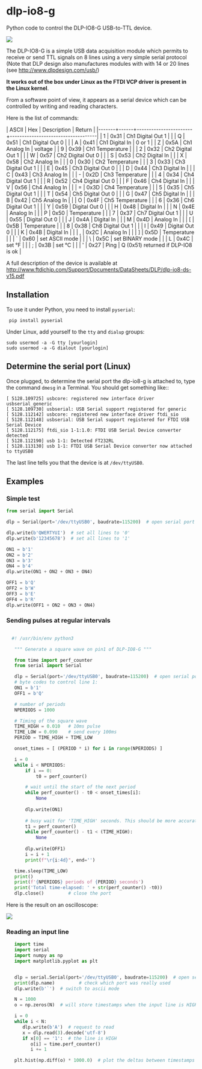 # dlp-io8-g
Python code to control the DLP-IO8-G USB-to-TTL device.

![](dlp-io8-g-800.png)

The DLP-IO8-G is a simple USB data acquisition module which permits to receive or send TTL signals on 8 lines using a very simple serial protocol  (Note that DLP design also manufactures modules with with 14 or 20 lines (see <http://www.dlpdesign.com/usb/>)

**It works out of the box under Linux as the FTDI VCP driver is present in the Linux kernel**.

From a software point of view, it appears as a serial device which can be controlled by writing and reading characters.

Here is the list of commands:

| ASCII |  Hex | Description           | Return                             |
|-------+------+-----------------------+------------------------------------|
| 1     | 0x31 | Ch1 Digital Out 1     |                                    |
| Q     | 0x51 | Ch1 Digital Out 0     |                                    |
| A     | 0x41 | Ch1 Digital In        | 0 or 1                             |
| Z     | 0x5A | Ch1 Analog In         | voltage                            |
| 9     | 0x39 | Ch1 Temperature       |                                    |
| 2     | 0x32 | Ch2 Digital Out 1     |                                    |
| W     | 0x57 | Ch2 Digital Out 0     |                                    |
| S     | 0x53 | Ch2 Digital In        |                                    |
| X     | 0x58 | Ch2 Analog In         |                                    |
| 0     | 0x30 | Ch2 Temperature       |                                    |
| 3     | 0x33 | Ch3 Digital Out 1     |                                    |
| E     | 0x45 | Ch3 Digital Out 0     |                                    |
| D     | 0x44 | Ch3 Digital In        |                                    |
| C     | 0x43 | Ch3 Analog In         |                                    |
| -     | 0x2D | Ch3 Temperature       |                                    |
| 4     | 0x34 | Ch4 Digital Out 1     |                                    |
| R     | 0x52 | Ch4 Digital Out 0     |                                    |
| F     | 0x46 | Ch4 Digital In        |                                    |
| V     | 0x56 | Ch4 Analog In         |                                    |
| =     | 0x3D | Ch4 Temperature       |                                    |
| 5     | 0x35 | Ch5  Digital Out 1    |                                    |
| T     | 0x54 | Ch5  Digital Out 0    |                                    |
| G     | 0x47 | Ch5  Digital In       |                                    |
| B     | 0x42 | Ch5  Analog In        |                                    |
| O     | 0x4F | Ch5  Temperature      |                                    |
| 6     | 0x36 | Ch6   Digital Out 1   |                                    |
| Y     | 0x59 | Digital Out 0         |                                    |
| H     | 0x48 | Digital In            |                                    |
| N     | 0x4E | Analog In             |                                    |
| P     | 0x50 | Temperature           |                                    |
| 7     | 0x37 | Ch7    Digital Out 1  |                                    |
| U     | 0x55 | Digital Out 0         |                                    |
| J     | 0x4A | Digital In            |                                    |
| M     | 0x4D | Analog In             |                                    |
| [     | 0x5B | Temperature           |                                    |
| 8     | 0x38 | Ch8     Digital Out 1 |                                    |
| I     | 0x49 | Digital Out 0         |                                    |
| K     | 0x4B | Digital In            |                                    |
| ,     | 0x2C | Analog In             |                                    |
| ]     | 0x5D | Temperature           |                                    |
| `     | 0x60 | set ASCII mode        |                                    |
| \     | 0x5C | set BINARY mode       |                                    |
| L     | 0x4C | set °F                |                                    |
| ;     | 0x3B | set °C                |                                    |
| '     | 0x27 | Ping                  | Q (0x51) returned if DLP-IO8 is ok |



A full description of the device is available at <http://www.ftdichip.com/Support/Documents/DataSheets/DLP/dlp-io8-ds-v15.pdf>

## Installation

To use it under Python, you need to install `pyserial`:

     pip install pyserial


Under Linux, add yourself to the `tty` and `dialup` groups:

    sudo usermod -a -G tty [yourlogin]
    sudo usermod -a -G dialout [yourlogin]


## Determine the serial port (Linux)

Once plugged, to determine the serial port the dlp-io8-g is attached to, type the
command `dmesg` in a Terminal. You should get something like::


    [ 5128.109725] usbcore: registered new interface driver usbserial_generic
    [ 5128.109730] usbserial: USB Serial support registered for generic
    [ 5128.112142] usbcore: registered new interface driver ftdi_sio
    [ 5128.112148] usbserial: USB Serial support registered for FTDI USB Serial Device
    [ 5128.112175] ftdi_sio 1-1:1.0: FTDI USB Serial Device converter detected
    [ 5128.112190] usb 1-1: Detected FT232RL
    [ 5128.113130] usb 1-1: FTDI USB Serial Device converter now attached to ttyUSB0

The last line tells you that the device is at `/dev/ttyUSB0`.

## Examples 

### Simple test

```python
from serial import Serial

dlp = Serial(port='/dev/ttyUSB0', baudrate=115200)  # open serial port

dlp.write(b'QWERTYUI')  # set all lines to '0'
dlp.write(b'12345678')  # set all lines to '1'

ON1 = b'1'
ON2 = b'2'
ON3 = b'3'
ON4 = b'4'
dlp.write(ON1 + ON2 + ON3 + ON4)

OFF1 = b'Q'
OFF2 = b'W'
OFF3 = b'E'
OFF4 = b'R'
dlp.write(OFF1 + ON2 + ON3 + ON4)
```

### Sending pulses at regular intervals

```python

  #! /usr/bin/env python3

   """ Generate a square wave on pin1 of DLP-IO8-G """

   from time import perf_counter 
   from serial import Serial

   dlp = Serial(port='/dev/ttyUSB0', baudrate=115200)  # open serial port
   # byte codes to control line 1:
   ON1 = b'1'
   OFF1 = b'Q'

   # number of periods
   NPERIODS = 1000

   # Timing of the square wave
   TIME_HIGH = 0.010   # 10ms pulse
   TIME_LOW = 0.090    # send every 100ms
   PERIOD = TIME_HIGH + TIME_LOW

   onset_times = [ (PERIOD * i) for i in range(NPERIODS) ]

   i = 0
   while i < NPERIODS:
       if i == 0:
           t0 = perf_counter()

       # wait until the start of the next period
       while perf_counter() - t0 < onset_times[i]:
           None
           
       dlp.write(ON1)
       
       # busy wait for 'TIME_HIGH' seconds. This should be more accurate than time.sleep(TIME_HIGH)
       t1 = perf_counter()
       while perf_counter() - t1 < (TIME_HIGH):
           None
           
       dlp.write(OFF1)
       i = i + 1
       print(f"\r{i:4d}", end='')

   time.sleep(TIME_LOW)
   print()
   print(f'{NPERIODS} periods of {PERIOD} seconds')
   print('Total time-elapsed: ' + str(perf_counter() -t0))
   dlp.close()         # close the port
```

Here is the result on an oscilloscope:

![](triggers-100ms.png)
      

### Reading an input line

```python
   import time
   import serial
   import numpy as np
   import matplotlib.pyplot as plt


   dlp = serial.Serial(port='/dev/ttyUSB0', baudrate=115200)  # open serial port
   print(dlp.name)         # check which port was really used
   dlp.write(b'`')  # switch to ascii mode

   N = 1000
   o = np.zeros(N)  # will store timestamps when the input line is HIGH

   i = 0
   while i < N:
      dlp.write(b'A')  # request to read
      x = dlp.read(3).decode('utf-8')
      if x[0] == '1':  # the line is HIGH
         o[i] = time.perf_counter()
         i += 1

   plt.hist(np.diff(o) * 1000.0)  # plot the deltas between timestamps 

```
